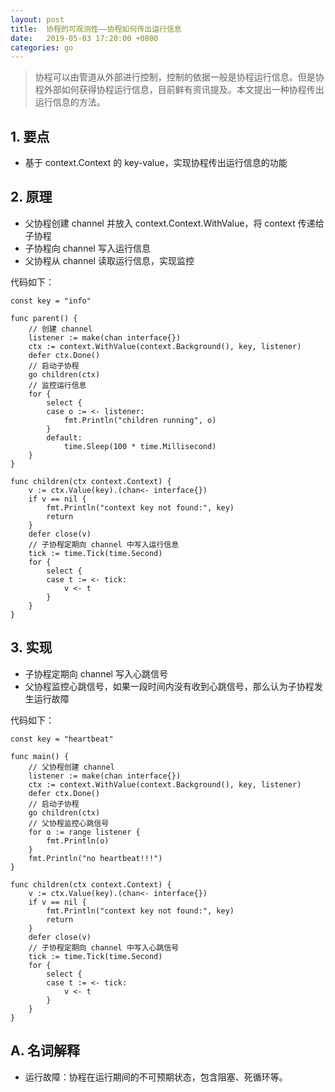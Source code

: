 ```yaml
---
layout: post
title:  协程的可观测性——协程如何传出运行信息
date:   2019-05-03 17:20:00 +0800
categories: go
---
```


> 协程可以由管道从外部进行控制，控制的依据一般是协程运行信息。但是协程外部如何获得协程运行信息，目前鲜有资讯提及。本文提出一种协程传出运行信息的方法。


## 1. 要点
+ 基于 context.Context 的 key-value，实现协程传出运行信息的功能

## 2. 原理
+ 父协程创建 channel 并放入 context.Context.WithValue，将 context 传递给子协程
+ 子协程向 channel 写入运行信息
+ 父协程从 channel 读取运行信息，实现监控

代码如下：
```
const key = "info"

func parent() {
    // 创建 channel
    listener := make(chan interface{})
    ctx := context.WithValue(context.Background(), key, listener)
    defer ctx.Done()
    // 启动子协程
    go children(ctx)
    // 监控运行信息
    for {
        select {
        case o := <- listener:
            fmt.Println("children running", o)
        }
        default:
            time.Sleep(100 * time.Millisecond)
    }    
}
 
func children(ctx context.Context) {
    v := ctx.Value(key).(chan<- interface{})
    if v == nil {
        fmt.Println("context key not found:", key)
        return
    }
    defer close(v)
    // 子协程定期向 channel 中写入运行信息
    tick := time.Tick(time.Second)
    for {
        select {
        case t := <- tick:
            v <- t
        }
    }
}
```

## 3. 实现
+ 子协程定期向 channel 写入心跳信号
+ 父协程监控心跳信号，如果一段时间内没有收到心跳信号，那么认为子协程发生运行故障

代码如下：
```
const key = "heartbeat"
 
func main() {
    // 父协程创建 channel
    listener := make(chan interface{})
    ctx := context.WithValue(context.Background(), key, listener)
    defer ctx.Done()
    // 启动子协程
    go children(ctx)
    // 父协程监控心跳信号
    for o := range listener {
        fmt.Println(o)
    }
    fmt.Println("no heartbeat!!!")
}
 
func children(ctx context.Context) {
    v := ctx.Value(key).(chan<- interface{})
    if v == nil {
        fmt.Println("context key not found:", key)
        return
    }
    defer close(v)
    // 子协程定期向 channel 中写入心跳信号
    tick := time.Tick(time.Second)
    for {
        select {
        case t := <- tick:
            v <- t
        }
    }
}
```

## A. 名词解释
+ 运行故障：协程在运行期间的不可预期状态，包含阻塞、死循环等。